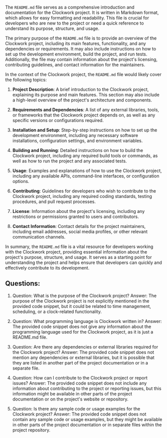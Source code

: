 The `README.md` file serves as a comprehensive introduction and documentation for the Clockwork project. It is written in Markdown format, which allows for easy formatting and readability. This file is crucial for developers who are new to the project or need a quick reference to understand its purpose, structure, and usage.

The primary purpose of the `README.md` file is to provide an overview of the Clockwork project, including its main features, functionality, and any dependencies or requirements. It may also include instructions on how to set up the development environment, build the project, and run tests. Additionally, the file may contain information about the project's licensing, contributing guidelines, and contact information for the maintainers.

In the context of the Clockwork project, the `README.md` file would likely cover the following topics:

1. **Project Description**: A brief introduction to the Clockwork project, explaining its purpose and main features. This section may also include a high-level overview of the project's architecture and components.

2. **Requirements and Dependencies**: A list of any external libraries, tools, or frameworks that the Clockwork project depends on, as well as any specific versions or configurations required.

3. **Installation and Setup**: Step-by-step instructions on how to set up the development environment, including any necessary software installations, configuration settings, and environment variables.

4. **Building and Running**: Detailed instructions on how to build the Clockwork project, including any required build tools or commands, as well as how to run the project and any associated tests.

5. **Usage**: Examples and explanations of how to use the Clockwork project, including any available APIs, command-line interfaces, or configuration options.

6. **Contributing**: Guidelines for developers who wish to contribute to the Clockwork project, including any required coding standards, testing procedures, and pull request processes.

7. **License**: Information about the project's licensing, including any restrictions or permissions granted to users and contributors.

8. **Contact Information**: Contact details for the project maintainers, including email addresses, social media profiles, or other relevant communication channels.

In summary, the `README.md` file is a vital resource for developers working with the Clockwork project, providing essential information about the project's purpose, structure, and usage. It serves as a starting point for understanding the project and helps ensure that developers can quickly and effectively contribute to its development.

## Questions:

1. Question: What is the purpose of the Clockwork project?
   Answer: The purpose of the Clockwork project is not explicitly mentioned in the provided code snippet, but it could be related to time management, scheduling, or a clock-related functionality.

2. Question: What programming language is Clockwork written in?
   Answer: The provided code snippet does not give any information about the programming language used for the Clockwork project, as it is just a README.md file.

3. Question: Are there any dependencies or external libraries required for the Clockwork project?
   Answer: The provided code snippet does not mention any dependencies or external libraries, but it is possible that they are listed in another part of the project documentation or in a separate file.

4. Question: How can I contribute to the Clockwork project or report issues?
   Answer: The provided code snippet does not include any information about contributing to the project or reporting issues, but this information might be available in other parts of the project documentation or on the project's website or repository.

5. Question: Is there any sample code or usage examples for the Clockwork project?
   Answer: The provided code snippet does not contain any sample code or usage examples, but they might be available in other parts of the project documentation or in separate files within the project repository.
